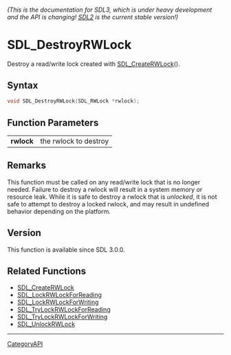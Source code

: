 ###### (This is the documentation for SDL3, which is under heavy development and the API is changing! [SDL2](https://wiki.libsdl.org/SDL2/) is the current stable version!)
# SDL_DestroyRWLock

Destroy a read/write lock created with [SDL_CreateRWLock](SDL_CreateRWLock.md)().

## Syntax

```c
void SDL_DestroyRWLock(SDL_RWLock *rwlock);

```

## Function Parameters

|                |                       |
| -------------- | --------------------- |
| **rwlock**     | the rwlock to destroy |

## Remarks

This function must be called on any read/write lock that is no longer
needed. Failure to destroy a rwlock will result in a system memory or
resource leak. While it is safe to destroy a rwlock that is _unlocked_, it
is not safe to attempt to destroy a locked rwlock, and may result in
undefined behavior depending on the platform.

## Version

This function is available since SDL 3.0.0.

## Related Functions

* [SDL_CreateRWLock](SDL_CreateRWLock.md)
* [SDL_LockRWLockForReading](SDL_LockRWLockForReading.md)
* [SDL_LockRWLockForWriting](SDL_LockRWLockForWriting.md)
* [SDL_TryLockRWLockForReading](SDL_TryLockRWLockForReading.md)
* [SDL_TryLockRWLockForWriting](SDL_TryLockRWLockForWriting.md)
* [SDL_UnlockRWLock](SDL_UnlockRWLock.md)

----
[CategoryAPI](CategoryAPI.md)
